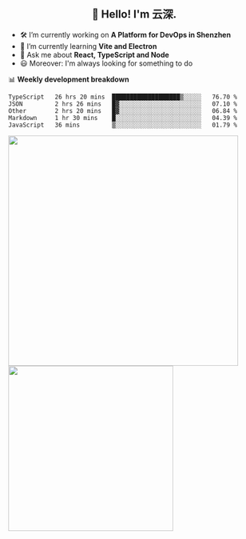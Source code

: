 <h2 align="center">👋 Hello! I'm 云深.</h2>

- 🛠 I’m currently working on **A Platform for DevOps in Shenzhen**
- 🚀 I’m currently learning **Vite and Electron**
- 💬 Ask me about **React, TypeScript and Node**
- 😃 Moreover: I'm always looking for something to do

📊 **Weekly development breakdown**

<!--START_SECTION:waka-->
```text
TypeScript   26 hrs 20 mins  ███████████████████▒░░░░░   76.70 % 
JSON         2 hrs 26 mins   █▓░░░░░░░░░░░░░░░░░░░░░░░   07.10 % 
Other        2 hrs 20 mins   █▓░░░░░░░░░░░░░░░░░░░░░░░   06.84 % 
Markdown     1 hr 30 mins    █░░░░░░░░░░░░░░░░░░░░░░░░   04.39 % 
JavaScript   36 mins         ▒░░░░░░░░░░░░░░░░░░░░░░░░   01.79 % 
```
<!--END_SECTION:waka-->

<p>
<img align="left" width="460" src="https://github-readme-stats.vercel.app/api?username=theprimone&custom_title=Yuns's Github Stats&theme=graywhite&hide_border=true&disable_animations=true"/> <img align="left" width="330" src="https://github-readme-stats.vercel.app/api/top-langs/?username=theprimone&layout=compact&theme=graywhite&hide_border=true"/>
</p>
